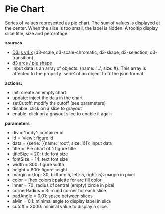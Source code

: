 # Pie Chart
Series of values represented as pie chart. The sum of values is displayed at the center. When the slice is too small, the label is hidden. A tooltip display slice title, size and percentage.

**sources**
* [D3.js v4.x](https://github.com/d3/d3/blob/master/API.md) (d3-scale, d3-scale-chromatic, d3-shape, d3-selection, d3-transition)
* [d3 arcs / pie shape](https://github.com/d3/d3-shape/blob/master/README.md#arcs)
* Input data is an array of objects: {name: '...', size: #}. This array is affected to the property 'serie' of an object to fit the json format.

**actions:**
* init: create an empty chart
* update: inject the data in the chart
* setCutoff: modify the cutoff (see parameters)
* disable: click on a slice to grayout
* enable: click on a grayout slice to enable it again

**parameters**
* div = 'body': container id
* id = 'view': figure id
* data = {serie: [{name: 'root', size: 1}]}: input data
* title = 'Pie chart of ': figure title
* titleSize = 20: title font size
* fontSize = 14: text font size
* width = 800: figure width
* height = 600: figure height
* margin = {top: 30, bottom: 5, left: 5, right: 5}: margin in pixel
* color = [hex colors]: palette for arc fill color
* inner = 70: radius of central (empty) circle in pixel
* cornerRadius = 3: round corner for each slice
* padAngle = 0.01: space between slices
* aMin = 0.1: minimal angle to display label in slice
* cutoff = 3000: minimal value to display a slice.
